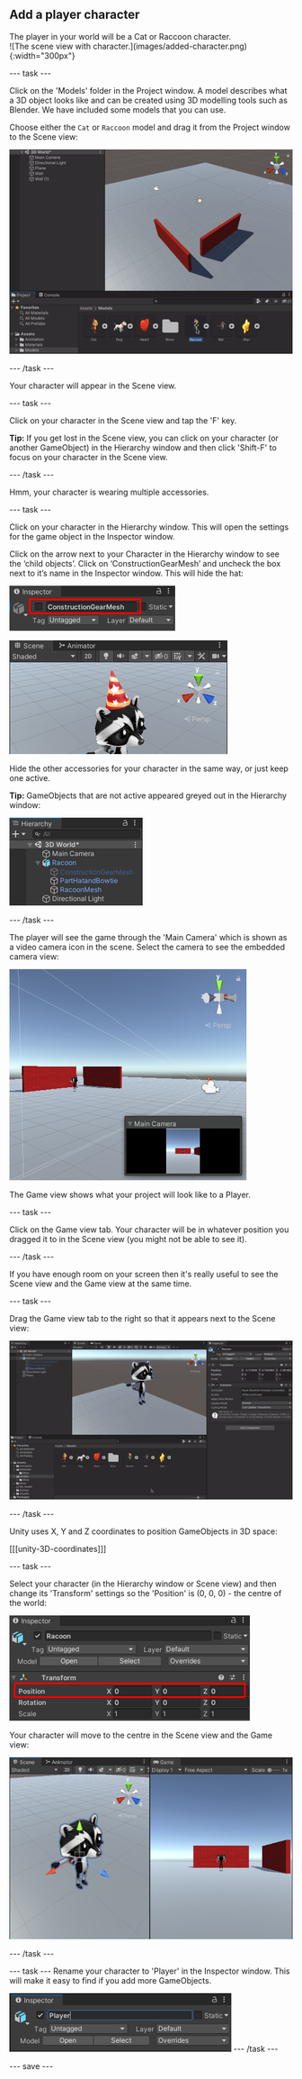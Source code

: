 ## Add a player character

<div style="display: flex; flex-wrap: wrap">
<div style="flex-basis: 200px; flex-grow: 1; margin-right: 15px;">
The player in your world will be a Cat or Raccoon character. 
</div>
<div>
![The scene view with character.](images/added-character.png){:width="300px"}
</div>
</div>

--- task ---

Click on the 'Models' folder in the Project window. A model describes what a 3D object looks like and can be created using 3D modelling tools such as Blender. We have included some models that you can use. 

Choose either the `Cat` or `Raccoon` model and drag it from the Project window to the Scene view:

![Animation of Raccoon being dragged from Project Window to Scene View](images/drag-character.gif)

--- /task ---

Your character will appear in the Scene view. 

--- task ---

Click on your character in the Scene view and tap the 'F' key. 

**Tip:** If you get lost in the Scene view, you can click on your character (or another GameObject) in the Hierarchy window and then click 'Shift-F' to focus on your character in the Scene view.

--- /task ---

Hmm, your character is wearing multiple accessories. 

--- task ---

Click on your character in the Hierarchy window. This will open the settings for the game object in the Inspector window.

Click on the arrow next to your Character in the Hierarchy window to see the ‘child objects’. Click on ‘ConstructionGearMesh’ and uncheck the box next to it’s name in the Inspector window. This will hide the hat:

![Inspector with ConstructionGearMesh active property highlighted and unchecked](images/uncheck-hat-active.png)

![The Scene view with ConstructionGearMesh removed from the Raccoon](images/no-hat-scene.png)

Hide the other accessories for your character in the same way, or just keep one active.

**Tip:** GameObjects that are not active appeared greyed out in the Hierarchy window:

![Hierarchy Window with greyed out ConstructionGearMesh](images/greyed-out-mesh.png)

--- /task ---

The player will see the game through the 'Main Camera' which is shown as a video camera icon in the scene. Select the camera to see the embedded camera view:

![Camera selected in scene view](images/camera-in-scene.png)

The Game view shows what your project will look like to a Player.

--- task ---

Click on the Game view tab. Your character will be in whatever position you dragged it to in the Scene view (you might not be able to see it). 

--- /task ---

If you have enough room on your screen then it's really useful to see the Scene view and the Game view at the same time. 

--- task ---

Drag the Game view tab to the right so that it appears next to the Scene view:

![Dragging Game view tab to position the Game view to the right of the Scene view](images/side-by-side-views.gif)

--- /task ---

Unity uses X, Y and Z coordinates to position GameObjects in 3D space: 

[[[unity-3D-coordinates]]]

--- task ---

Select your character (in the Hierarchy window or Scene view) and then change its 'Transform' settings so the 'Position' is (0, 0, 0) - the centre of the world:

![Transform for character with position set to 0, 0, 0](images/transform-centre.png)

Your character will move to the centre in the Scene view and the Game view:

![The Scene view with character at 0, 0, 0 in the middle of the plane](images/transform-centre-scene-view.png)

--- /task ---

--- task ---
Rename your character to 'Player' in the Inspector window. This will make it easy to find if you add more GameObjects.

![Player name shown in Inspector.](images/player-name.png)
--- /task ---


--- save ---
